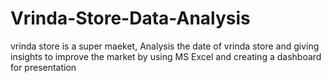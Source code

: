 # Vrinda-Store-Data-Analysis

vrinda store is a super maeket,
Analysis the date of vrinda store and giving insights to improve the market by using MS Excel and creating a dashboard for presentation
